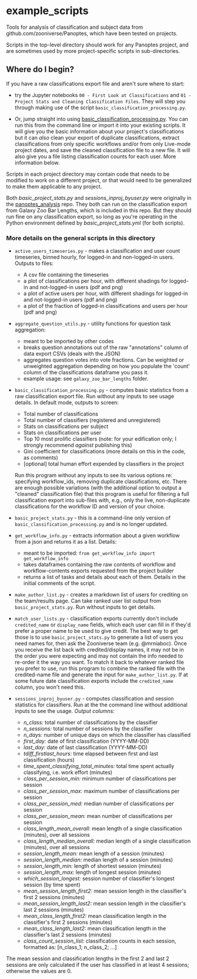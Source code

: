 # example_scripts
Tools for analysis of classification and subject data from github.com/zooniverse/Panoptes, which have been tested on projects.

Scripts in the top-level directory should work for any Panoptes project, and are sometimes used by more project-specific scripts in sub-directories.

## Where do I begin?

If you have a raw classifications export file and aren't sure where to start:
 - try the Jupyter notebooks `00 - First Look at Classifications` and `01 - Project Stats and Cleaning Classification Files`. They will step you through making use of the script `basic_classification_processing.py`.

 - Or, jump straight into using [basic_classification_processing.py](basic_classification_processing.py). You can run this from the command line or import it into your existing scripts. It will give you the basic information about your project's classifications but it can *also* clean your export of duplicate classifications, extract classifications from only specific workflows and/or from only Live-mode project dates, and save the cleaned classification file to a new file. It will also give you a file listing classification counts for each user. More information below.

Scripts in each project directory may contain code that needs to be modified to work on a different project, or that would need to be generalized to make them applicable to any project.

Both *basic_project_stats.py* and *sessions_inproj_byuser.py* were originally in the [panoptes_analysis](https://github.com/vrooje/panoptes_analysis) repo. They both can run on the classification export from Galaxy Zoo Bar Lengths, which is included in this repo. But they should run fine on any classification export, so long as you're operating in the Python environment defined by *basic_project_stats.yml* (for both scripts).

### More details on the general scripts in this directory

 - `active_users_timeseries.py` - makes a classification and user count timeseries, binned hourly, for logged-in and non-logged-in users. Outputs to files:
    - A csv file containing the timeseries
    - a plot of classifications per hour, with different shadings for logged-in and not-logged-in users (pdf and png)
    - a plot of active users per hour, with different shadings for logged-in and not-logged-in users (pdf and png)
    - a plot of the fraction of logged-in classifications and users per hour (pdf and png)

- `aggregate_question_utils.py` - utility functions for question task aggregation:
    - meant to be imported by other codes
    - breaks question annotations out of the raw "annotations" column of data export CSVs (deals with the JSON)
    - aggregates question votes into vote fractions. Can be weighted or unweighted aggregation depending on how you populate the 'count' column of the classifications dataframe you pass it.
    - example usage: see `galaxy_zoo_bar_lengths` folder.

 - `basic_classification_processing.py` - computes basic statistics from a raw classification export file. Run without any inputs to see usage details. In default mode, outputs to screen:
    - Total number of classifications
    - Total number of classifiers (registered and unregistered)
    - Stats on classifications per subject
    - Stats on classifications per user
    - Top 10 most prolific classifiers (note: for your edification only; I strongly recommend *against* publishing this)
    - Gini coefficient for classifications (more details on this in the code, as comments)
    - [optional] total human effort expended by classifiers in the project

    Run this program without any inputs to see its various options re: specifying workflow_ids, removing duplicate classifications, etc. There are enough possible variations (with the additional option to output a "cleaned" classification file) that this program is useful for filtering a full classification export into sub-files with, e.g., only the live, non-duplicate classifications for the workflow ID and version of your choice.

 - `basic_project_stats.py` - this is a command-line only version of `basic_classification_processing.py` and is no longer updated.
 
 - `get_workflow_info.py` - extracts information about a given workflow from a json and returns it as a list. Details:
    - meant to be imported: `from get_workflow_info import get_workflow_info`
    - takes dataframes containing the raw contents of workflow and workflow-contents exports requested from the project builder
    - returns a list of tasks and details about each of them. Details in the initial comments of the script.

 - `make_author_list.py` - creates a markdown list of users for crediting on the team/results page. Can take ranked user list output from `basic_project_stats.py`. Run without inputs to get details.

 - `match_user_lists.py` - classification exports currently don't include `credited_name` or `display_name` fields, which each user can fill in if they'd prefer a proper name to be used to give credit. The best way to get those is to use `basic_project_stats.py` to generate a list of users you need names for, then ask the Zooniverse team (e.g. @mrniaboc). Once you receive the list back with credited/display names, it may not be in the order you were expecting and may not contain the info needed to re-order it the way you want. To match it back to whatever ranked file you prefer to use, run this program to combine the ranked file with the credited-name file and generate the input for `make_author_list.py`. If at some future date classification exports include the `credited_name` column, you won't need this.

 - `sessions_inproj_byuser.py` - computes classification and session statistics for classifiers. Run at the the command line without additional inputs to see the usage. *Output columns:*
    - *n_class:* total number of classifications by the classifier
    - *n_sessions:* total number of sessions by the classifier
    - *n_days:* number of unique days on which the classifier has classified
    - *first_day:* date of first classification (YYYY-MM-DD)
    - *last_day:* date of last classification (YYYY-MM-DD)
    - *tdiff_firstlast_hours:* time elapsed between first and last classification (hours)
    - *time_spent_classifying_total_minutes:* total time spent actually classifying, i.e. work effort (minutes)
    - *class_per_session_min:* minimum number of classifications per session
    - *class_per_session_max:* maximum number of classifications per session
    - *class_per_session_med:* median number of classifications per session
    - *class_per_session_mean:* mean number of classifications per session
    - *class_length_mean_overall:* mean length of a single classification (minutes), over all sessions
    - *class_length_median_overall:* median length of a single classification (minutes), over all sessions
    - *session_length_mean:* mean length of a session (minutes)
    - *session_length_median:* median length of a session (minutes)
    - *session_length_min:* length of shortest session (minutes)
    - *session_length_max:* length of longest session (minutes)
    - *which_session_longest:* session number of classifier's longest session (by time spent)
    - *mean_session_length_first2:* mean session length in the classifier's first 2 sessions (minutes)
    - *mean_session_length_last2:* mean session length in the classifier's last 2 sessions (minutes)
    - *mean_class_length_first2:* mean classification length in the classifier's first 2 sessions (minutes)
    - *mean_class_length_last2:* mean classification length in the classifier's last 2 sessions (minutes)
    - *class_count_session_list:* classification counts in each session, formatted as: [n_class_1; n_class_2; ...]

The mean session and classification lengths in the first 2 and last 2 sessions are only calculated if the user has classified in at least 4 sessions; otherwise the values are 0.
